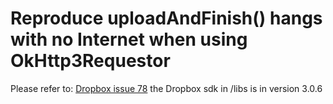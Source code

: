 # Reproduce uploadAndFinish() hangs with no Internet when using OkHttp3Requestor

Please refer to: [Dropbox issue 78](https://github.com/dropbox/dropbox-sdk-java/issues/78)
the Dropbox sdk in /libs is in version 3.0.6